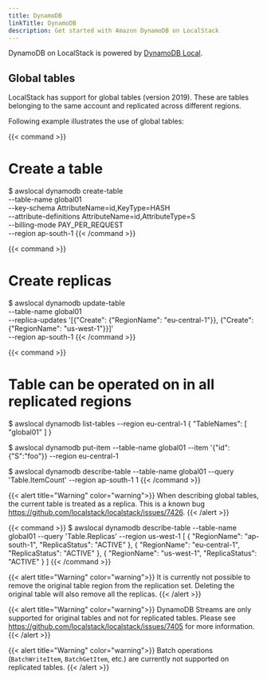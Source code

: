 ```yaml
---
title: DynamoDB
linkTitle: DynamoDB
description: Get started with Amazon DynamoDB on LocalStack
---
```


DynamoDB on LocalStack is powered by [DynamoDB Local](https://docs.aws.amazon.com/amazondynamodb/latest/developerguide/DynamoDBLocal.html).

## Global tables

LocalStack has support for global tables (version 2019).
These are tables belonging to the same account and replicated across different regions.

Following example illustrates the use of global tables:

{{< command >}}
# Create a table
$ awslocal dynamodb create-table \
    --table-name global01 \
    --key-schema AttributeName=id,KeyType=HASH \
    --attribute-definitions AttributeName=id,AttributeType=S \
    --billing-mode PAY_PER_REQUEST \
    --region ap-south-1
{{< /command >}}

{{< command >}}
# Create replicas
$ awslocal dynamodb update-table \
    --table-name global01 \
    --replica-updates '[{"Create": {"RegionName": "eu-central-1"}}, {"Create": {"RegionName": "us-west-1"}}]' \
    --region ap-south-1
{{< /command >}}

{{< command >}}
# Table can be operated on in all replicated regions
$ awslocal dynamodb list-tables --region eu-central-1
{
    "TableNames": [
        "global01"
    ]
}

$ awslocal dynamodb put-item --table-name global01 --item '{"id":{"S":"foo"}} --region eu-central-1

$ awslocal dynamodb describe-table --table-name global01 --query 'Table.ItemCount' --region ap-south-1
1
{{< /command >}}

{{< alert title="Warning" color="warning">}}
When describing global tables, the current table is treated as a replica.
This is a known bug <https://github.com/localstack/localstack/issues/7426>.
{{< /alert >}}

{{< command >}}
$ awslocal dynamodb describe-table --table-name global01 --query 'Table.Replicas' --region us-west-1
[
    {
        "RegionName": "ap-south-1",
        "ReplicaStatus": "ACTIVE"
    },
    {
        "RegionName": "eu-central-1",
        "ReplicaStatus": "ACTIVE"
    },
    {
        "RegionName": "us-west-1",
        "ReplicaStatus": "ACTIVE"
    }
]
{{< /command >}}

{{< alert title="Warning" color="warning">}}
It is currently not possible to remove the original table region from the replication set.
Deleting the original table will also remove all the replicas.
{{< /alert >}}

{{< alert title="Warning" color="warning">}}
DynamoDB Streams are only supported for original tables and not for replicated tables.
Please see <https://github.com/localstack/localstack/issues/7405> for more information.
{{< /alert >}}

{{< alert title="Warning" color="warning">}}
Batch operations (`BatchWriteItem`, `BatchGetItem`, etc.) are currently not supported on replicated tables.
{{< /alert >}}

<!--
## SSE specifications

## Kinesis streams
-->
